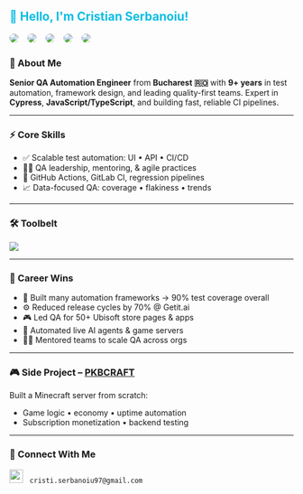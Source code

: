 <h2 align="left" style="color:#0abde3; font-weight:bold;">
  👋 Hello, I'm Cristian Serbanoiu!
</h2>

<p align="left">
  <img src="https://img.shields.io/badge/Cypress-Quality%20Assurance-0abde3?style=for-the-badge&logo=cypress&logoColor=white" style="border-radius: 12px;" />
  <img src="https://img.shields.io/badge/JavaScript-%F0%9F%92%BB-ffeb3b?style=for-the-badge&logo=javascript&logoColor=black" style="border-radius: 12px; margin-left: 12px;" />
  <img src="https://img.shields.io/badge/TypeScript-%E2%9C%94-007acc?style=for-the-badge&logo=typescript&logoColor=white" style="border-radius: 12px; margin-left: 12px;" />
  <img src="https://img.shields.io/badge/GitHub%20Actions-%E2%9C%94-2088ff?style=for-the-badge&logo=github-actions&logoColor=white" style="border-radius: 12px; margin-left: 12px;" />
  <img src="https://img.shields.io/badge/Postman-API%20Testing-FF6C37?style=for-the-badge&logo=postman&logoColor=white" style="border-radius: 12px; margin-left: 12px;" />
</p>


### 👋 About Me  
**Senior QA Automation Engineer** from **Bucharest 🇷🇴** with **9+ years** in test automation, framework design, and leading quality-first teams. Expert in **Cypress**, **JavaScript/TypeScript**, and building fast, reliable CI pipelines.

---

### ⚡ Core Skills  
- ✅ Scalable test automation: UI • API • CI/CD  
- 👨‍🏫 QA leadership, mentoring, & agile practices  
- 🔄 GitHub Actions, GitLab CI, regression pipelines  
- 📈 Data-focused QA: coverage • flakiness • trends  

---

### 🛠 Toolbelt  
<a href="https://skillicons.dev">
  <img src="https://skillicons.dev/icons?i=cypress,ts,js,nodejs,postman,git,github,gitlab,docker,linux,vscode,githubactions&perline=13" />
</a>

---

### 🧠 Career Wins  
- 🔧 Built many automation frameworks → 90% test coverage overall
- ⚙️ Reduced release cycles by 70% @ Getit.ai  
- 🎮 Led QA for 50+ Ubisoft store pages & apps  
- 🤖 Automated live AI agents & game servers  
- 🧑‍🏫 Mentored teams to scale QA across orgs  

---

### 🎮 Side Project – [PKBCRAFT](https://pkbcraft.com)  
Built a Minecraft server from scratch:
- Game logic • economy • uptime automation  
- Subscription monetization • backend testing  

---

### 🤝 Connect With Me

[<img src="https://skillicons.dev/icons?i=linkedin" width="24"/>](https://www.linkedin.com/in/cristian-serbanoiu) &nbsp; `cristi.serbanoiu97@gmail.com`  
